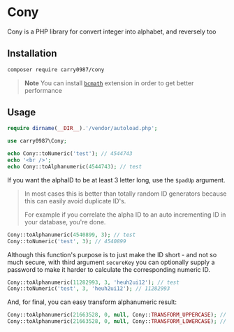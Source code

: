 # Cony
Cony is a PHP library for convert integer into alphabet, and reversely too

## Installation
```bash
composer require carry0987/cony
```
> **Note** You can install [`bcmath`](https://secure.php.net/manual/en/book.bc.php) extension in order to get better performance

## Usage
```php
require dirname(__DIR__).'/vendor/autoload.php';

use carry0987\Cony;

echo Cony::toNumeric('test'); // 4544743
echo '<br />';
echo Cony::toAlphanumeric(4544743); // test
```

If you want the alphaID to be at least 3 letter long, use the `$padUp` argument.
> In most cases this is better than totally random ID generators because this can easily avoid duplicate ID's.
>
> For example if you correlate the alpha ID to an auto incrementing ID in your database, you're done.
```php
Cony::toAlphanumeric(4540899, 3); // test
Cony::toNumeric('test', 3); // 4540899
```

Although this function's purpose is to just make the ID short - and not so much secure, with third argument `secureKey` you can optionally supply a password to make it harder to calculate the corresponding numeric ID.
```php
Cony::toAlphanumeric(11282993, 3, 'heuh2ui12'); // test
Cony::toNumeric('test', 3, 'heuh2ui12'); // 11282993
```

And, for final, you can easy transform alphanumeric result:
```php
Cony::toAlphanumeric(21663528, 0, null, Cony::TRANSFORM_UPPERCASE); // B2TFK
Cony::toAlphanumeric(21663528, 0, null, Cony::TRANSFORM_LOWERCASE); // b2tfk
```
